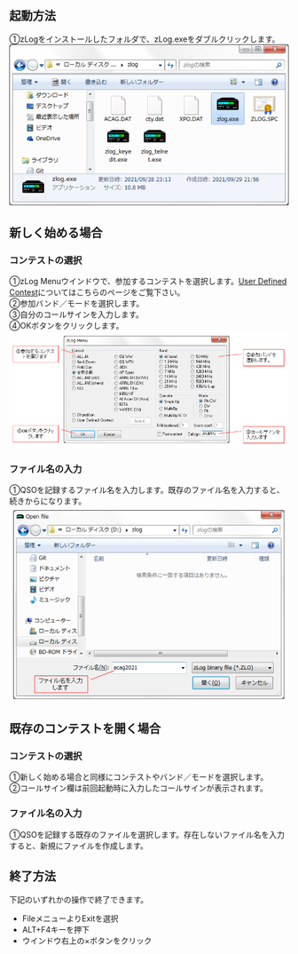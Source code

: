 ## 起動方法

①zLogをインストールしたフォルダで、zLog.exeをダブルクリックします。  
![起動方法](https://github.com/jr8ppg/zLog/blob/images/launch_1.png)

## 新しく始める場合

### コンテストの選択

①zLog Menuウインドウで、参加するコンテストを選択します。[User Defined Contest](https://github.com/jr8ppg/zLog/wiki/%E3%83%A6%E3%83%BC%E3%82%B6%E3%83%BC%E5%AE%9A%E7%BE%A9%E3%82%B3%E3%83%B3%E3%83%86%E3%82%B9%E3%83%88)についてはこちらのページをご覧下さい。  
②参加バンド／モードを選択します。  
③自分のコールサインを入力します。  
④OKボタンをクリックします。  
![コンテストの選択](https://github.com/jr8ppg/zLog/blob/images/launch_2.png)  

### ファイル名の入力

①QSOを記録するファイル名を入力します。既存のファイル名を入力すると、続きからになります。  
![ファイル名の入力](https://github.com/jr8ppg/zLog/blob/images/launch_3.png)  

## 既存のコンテストを開く場合

### コンテストの選択

①新しく始める場合と同様にコンテストやバンド／モードを選択します。  
②コールサイン欄は前回起動時に入力したコールサインが表示されます。  

### ファイル名の入力

①QSOを記録する既存のファイルを選択します。存在しないファイル名を入力すると、新規にファイルを作成します。  

## 終了方法

下記のいずれかの操作で終了できます。  

* FileメニューよりExitを選択
* ALT+F4キーを押下
* ウインドウ右上の×ボタンをクリック

